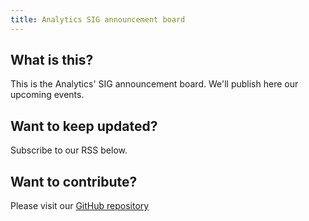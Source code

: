 ```yaml
---
title: Analytics SIG announcement board
---
```


## What is this?

This is the Analytics' SIG announcement board.
We'll publish here our upcoming events.

## Want to keep updated?

Subscribe to our RSS below.

## Want to contribute?

Please visit our [GitHub repository](https://github.com/PabRod/analytics)